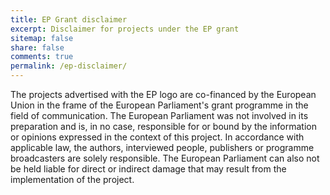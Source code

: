 ```yaml
---
title: EP Grant disclaimer
excerpt: Disclaimer for projects under the EP grant
sitemap: false
share: false
comments: true
permalink: /ep-disclaimer/
---
```

The projects advertised with the EP logo are co-financed by the European Union in the frame of the European Parliament's grant programme in the field of communication. The European Parliament was not involved in its preparation and is, in no case, responsible for or bound by the information or opinions expressed in the context of this project. In accordance with applicable law, the authors, interviewed people, publishers or programme broadcasters are solely responsible. The European Parliament can also not be held liable for direct or indirect damage that may result from the implementation of the project.

